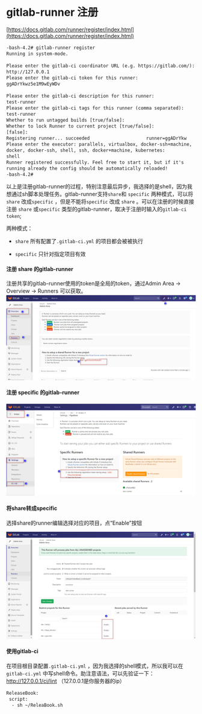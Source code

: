 # gitlab-runner 注册

[https://docs.gitlab.com/runner/register/index.html](https://docs.gitlab.com/runner/register/index.html)

```
-bash-4.2# gitlab-runner register
Running in system-mode.                            

Please enter the gitlab-ci coordinator URL (e.g. https://gitlab.com/):
http://127.0.0.1
Please enter the gitlab-ci token for this runner:
ggADrYkwz5e1M9wEyWDv

Please enter the gitlab-ci description for this runner:
test-runner
Please enter the gitlab-ci tags for this runner (comma separated):
test-runner
Whether to run untagged builds [true/false]:
Whether to lock Runner to current project [true/false]:
[false]: 
Registering runner... succeeded                     runner=ggADrYkw
Please enter the executor: parallels, virtualbox, docker-ssh+machine, docker, docker-ssh, shell, ssh, docker+machine, kubernetes:
shell
Runner registered successfully. Feel free to start it, but if it's running already the config should be automatically reloaded! 
-bash-4.2#
```

以上是注册gitlab-runner的过程，特别注意最后异步，我选择的是shell，因为我想通过sh脚本处理任务。gitlab-runner支持`share`和 `specific` 两种模式，可以将`share` 改成`specific` ，但是不能将`specific` 改成 `share` 。可以在注册的时候直接注册 `share` 或`specific` 类型的gitlab-runner，取决于注册时输入的`gitlab-ci token`;

两种模式：

* `share` 所有配置了`.gitlab-ci.yml` 的项目都会被被执行

* `specific` 只针对指定项目有效

#### 注册 share 的gitlab-runner

注册共享的gitlab-runner使用的token是全局的token，通过Admin Area -&gt; Overview -&gt; Runners 可以获取。![](/assets/gitlab-runner-share2.png)

#### 注册 specific 的gitlab-runner

![](/assets/gitlab-runner-specific.png)

#### 将share转成specific

选择share的runner编辑选择对应的项目，点“Enable”按钮

![](/assets/gitlab-runner-share-specific.png)

#### 使用gitlab-ci

在项目根目录配置`.gitlab-ci.yml` ，因为我选择的shell模式，所以我可以在`gitlab-ci.yml` 中写shell命令。助注意语法，可以先验证一下：http://127.0.0.1/ci/lint （127.0.0.1是你服务器的ip）

```
ReleaseBook:
 script:
  - sh ~/ReleaBook.sh
```



